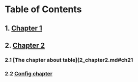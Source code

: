 # Table of Contents

## 1. [Chapter 1](1_chapter1.md)
## 2. [Chapter 2](2_chapter2.md)
### 2.1 [The chapter about table](2_chapter2.md#ch21
### 2.2 [Config chapter](2_chapter2.md#ch22)

